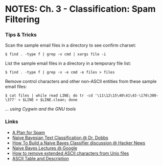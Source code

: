 # NOTES: Ch. 3 - Classification: Spam Filtering #

### Tips & Tricks 
Scan the sample email files in a directory to see confirm charset:

`$ find . -type f | grep -v cmd | xargs file -i`

List the sample email files in a directory in a temporary file list:

`$ find . -type f | grep -v -e cmd -e files > files`

Remove control characters and other non-ASCII entities from these sample email files:

`$ cat files | while read LINE; do tr -cd '\11\12\15\40\41\43-\176\300-\377' < $LINE > $LINE.clean; done`

*... using Cygwin and the GNU tools*


### Links
* [A Plan for Spam](http://www.paulgraham.com/spam.html)
* [Naive Bayesian Text Classification @ Dr. Dobbs](http://www.drdobbs.com/architecture-and-design/184406064)
* [How To Build a Naive Bayes Classifier discussion @ Hacker News](http://news.ycombinator.com/item?id=3638045)
* [Naive Bayes Lectures @ Google](http://code.google.com/p/ourmine/wiki/LectureNaiveBayes)
* [How to remove extended ASCII characters from Unix files](http://www.devdaily.com/unix/edu/un010011/)
* [ASCII Table and Description](http://www.asciitable.com/)
